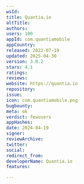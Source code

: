 ```yaml
---
wsId: 
title: Quantia.io
altTitle: 
authors: 
users: 100
appId: com.quantiamobile
appCountry: 
released: 2022-07-19
updated: 2025-04-30
version: 3.0.2
stars: 4.1
ratings: 
reviews: 
website: https://quantia.io
repository: 
issue: 
icon: com.quantiamobile.png
bugbounty: 
meta: ok
verdict: fewusers
appHashes: 
date: 2024-04-19
signer: 
reviewArchive: 
twitter: 
social: 
redirect_from: 
developerName: Quantia.io
features: 

---
```


